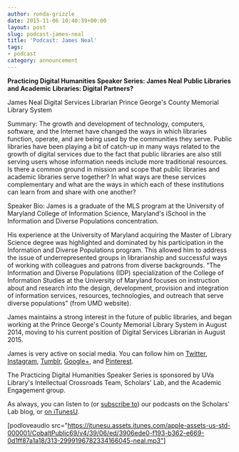 ```yaml
---
author: ronda-grizzle
date: 2015-11-06 10:40:39+00:00
layout: post
slug: podcast-james-neal
title: 'Podcast: James Neal'
tags:
- podcast
category: announcement
---
```


**Practicing Digital Humanities Speaker Series: James Neal**
**Public Libraries and Academic Libraries: Digital Partners?**

James Neal
Digital Services Librarian
Prince George's County Memorial Library System


Summary:
The growth and development of technology, computers, software, and the Internet have changed the ways in which libraries function, operate, and are being used by the communities they serve. Public libraries have been playing a bit of catch-up in many ways related to the growth of digital services due to the fact that public libraries are also still serving users whose information needs include more traditional resources. Is there a common ground in mission and scope that public libraries and academic libraries serve together? In what ways are these services complementary and what are the ways in which each of these institutions can learn from and share with one another?

Speaker Bio:
James is a graduate of the MLS program at the University of Maryland College of Information Science, Maryland's iSchool in the Information and Diverse Populations concentration. 

His experience at the University of Maryland acquiring the Master of Library Science degree was highlighted and dominated by his participation in the Information and Diverse Populations program. This allowed him to address the issue of underrepresented groups in librarianship and successful ways of working with colleagues and patrons from diverse backgrounds. “The Information and Diverse Populations (IDP) specialization of the College of Information Studies at the University of Maryland focuses on instruction about and research into the design, development, provision and integration of information services, resources, technologies, and outreach that serve diverse populations” (from UMD website).

James maintains a strong interest in the future of public libraries, and began working at the Prince George's County Memorial Library System in August 2014, moving to his current position of Digital Services Librarian in August 2015.

James is very active on social media. You can follow him on [Twitter](http://www.twitter.com/james3neal), [Instagram](https://instagram.com/james3neal/), [Tumblr](http://james3neal.tumblr.com/), [Google+](http://gplus.to/james3neal), and [Pinterest](http://www.pinterest.com/james3neal/pins/). 

The Practicing Digital Humanities Speaker Series is sponsored by UVa Library's Intellectual Crossroads Team, Scholars' Lab, and the Academic Engagement group.

As always, you can listen to (or [subscribe to](https://scholarslab.org/category/podcasts/)) our podcasts on the Scholars' Lab blog, or [on iTunesU](http://itunes.apple.com/us/itunes-u/scholars-lab-speaker-series/id401906619).

[podloveaudio src="https://itunesu.assets.itunes.com/apple-assets-us-std-000001/CobaltPublic69/v4/39/06/ed/3906ede0-f193-b362-e669-0d1ff87a1a18/313-2999196782334166045-neal.mp3"]
